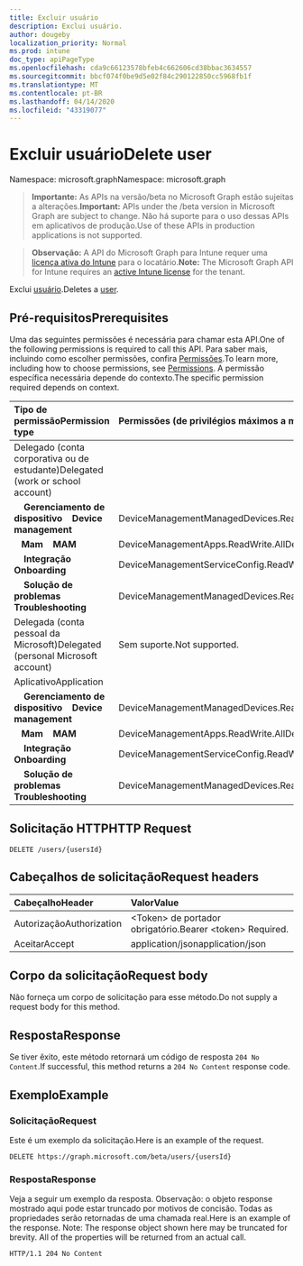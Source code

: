 ```yaml
---
title: Excluir usuário
description: Exclui usuário.
author: dougeby
localization_priority: Normal
ms.prod: intune
doc_type: apiPageType
ms.openlocfilehash: cda9c66123578bfeb4c662606cd38bbac3634557
ms.sourcegitcommit: bbcf074f0be9d5e02f84c290122850cc5968fb1f
ms.translationtype: MT
ms.contentlocale: pt-BR
ms.lasthandoff: 04/14/2020
ms.locfileid: "43319077"
---
```

# <a name="delete-user"></a><span data-ttu-id="aeb58-103">Excluir usuário</span><span class="sxs-lookup"><span data-stu-id="aeb58-103">Delete user</span></span>

<span data-ttu-id="aeb58-104">Namespace: microsoft.graph</span><span class="sxs-lookup"><span data-stu-id="aeb58-104">Namespace: microsoft.graph</span></span>

> <span data-ttu-id="aeb58-105">**Importante:** As APIs na versão/beta no Microsoft Graph estão sujeitas a alterações.</span><span class="sxs-lookup"><span data-stu-id="aeb58-105">**Important:** APIs under the /beta version in Microsoft Graph are subject to change.</span></span> <span data-ttu-id="aeb58-106">Não há suporte para o uso dessas APIs em aplicativos de produção.</span><span class="sxs-lookup"><span data-stu-id="aeb58-106">Use of these APIs in production applications is not supported.</span></span>

> <span data-ttu-id="aeb58-107">**Observação:** A API do Microsoft Graph para Intune requer uma [licença ativa do Intune](https://go.microsoft.com/fwlink/?linkid=839381) para o locatário.</span><span class="sxs-lookup"><span data-stu-id="aeb58-107">**Note:** The Microsoft Graph API for Intune requires an [active Intune license](https://go.microsoft.com/fwlink/?linkid=839381) for the tenant.</span></span>

<span data-ttu-id="aeb58-108">Exclui [usuário](../resources/intune-shared-user.md).</span><span class="sxs-lookup"><span data-stu-id="aeb58-108">Deletes a [user](../resources/intune-shared-user.md).</span></span>
## <a name="prerequisites"></a><span data-ttu-id="aeb58-109">Pré-requisitos</span><span class="sxs-lookup"><span data-stu-id="aeb58-109">Prerequisites</span></span>
<span data-ttu-id="aeb58-110">Uma das seguintes permissões é necessária para chamar esta API.</span><span class="sxs-lookup"><span data-stu-id="aeb58-110">One of the following permissions is required to call this API.</span></span> <span data-ttu-id="aeb58-111">Para saber mais, incluindo como escolher permissões, confira [Permissões](/graph/permissions-reference).</span><span class="sxs-lookup"><span data-stu-id="aeb58-111">To learn more, including how to choose permissions, see [Permissions](/graph/permissions-reference).</span></span>  <span data-ttu-id="aeb58-112">A permissão específica necessária depende do contexto.</span><span class="sxs-lookup"><span data-stu-id="aeb58-112">The specific permission required depends on context.</span></span>

|<span data-ttu-id="aeb58-113">Tipo de permissão</span><span class="sxs-lookup"><span data-stu-id="aeb58-113">Permission type</span></span>|<span data-ttu-id="aeb58-114">Permissões (de privilégios máximos a mínimos)</span><span class="sxs-lookup"><span data-stu-id="aeb58-114">Permissions (from most to least privileged)</span></span>|
|:---|:---|
|<span data-ttu-id="aeb58-115">Delegado (conta corporativa ou de estudante)</span><span class="sxs-lookup"><span data-stu-id="aeb58-115">Delegated (work or school account)</span></span>||
| <span data-ttu-id="aeb58-116">&nbsp; &nbsp; **Gerenciamento de dispositivo**</span><span class="sxs-lookup"><span data-stu-id="aeb58-116">&nbsp; &nbsp; **Device management**</span></span> | <span data-ttu-id="aeb58-117">DeviceManagementManagedDevices.ReadWrite.All</span><span class="sxs-lookup"><span data-stu-id="aeb58-117">DeviceManagementManagedDevices.ReadWrite.All</span></span>|
| <span data-ttu-id="aeb58-118">&nbsp;&nbsp; **Mam**</span><span class="sxs-lookup"><span data-stu-id="aeb58-118">&nbsp; &nbsp; **MAM**</span></span> | <span data-ttu-id="aeb58-119">DeviceManagementApps.ReadWrite.All</span><span class="sxs-lookup"><span data-stu-id="aeb58-119">DeviceManagementApps.ReadWrite.All</span></span>|
| <span data-ttu-id="aeb58-120">&nbsp; &nbsp; **Integração**</span><span class="sxs-lookup"><span data-stu-id="aeb58-120">&nbsp; &nbsp; **Onboarding**</span></span> | <span data-ttu-id="aeb58-121">DeviceManagementServiceConfig.ReadWrite.All</span><span class="sxs-lookup"><span data-stu-id="aeb58-121">DeviceManagementServiceConfig.ReadWrite.All</span></span>|
| <span data-ttu-id="aeb58-122">&nbsp; &nbsp; **Solução de problemas**</span><span class="sxs-lookup"><span data-stu-id="aeb58-122">&nbsp; &nbsp; **Troubleshooting**</span></span> | <span data-ttu-id="aeb58-123">DeviceManagementManagedDevices.ReadWrite.All</span><span class="sxs-lookup"><span data-stu-id="aeb58-123">DeviceManagementManagedDevices.ReadWrite.All</span></span>|
|<span data-ttu-id="aeb58-124">Delegada (conta pessoal da Microsoft)</span><span class="sxs-lookup"><span data-stu-id="aeb58-124">Delegated (personal Microsoft account)</span></span>|<span data-ttu-id="aeb58-125">Sem suporte.</span><span class="sxs-lookup"><span data-stu-id="aeb58-125">Not supported.</span></span>|
|<span data-ttu-id="aeb58-126">Aplicativo</span><span class="sxs-lookup"><span data-stu-id="aeb58-126">Application</span></span>||
| <span data-ttu-id="aeb58-127">&nbsp; &nbsp; **Gerenciamento de dispositivo**</span><span class="sxs-lookup"><span data-stu-id="aeb58-127">&nbsp; &nbsp; **Device management**</span></span> | <span data-ttu-id="aeb58-128">DeviceManagementManagedDevices.ReadWrite.All</span><span class="sxs-lookup"><span data-stu-id="aeb58-128">DeviceManagementManagedDevices.ReadWrite.All</span></span>|
| <span data-ttu-id="aeb58-129">&nbsp;&nbsp; **Mam**</span><span class="sxs-lookup"><span data-stu-id="aeb58-129">&nbsp; &nbsp; **MAM**</span></span> | <span data-ttu-id="aeb58-130">DeviceManagementApps.ReadWrite.All</span><span class="sxs-lookup"><span data-stu-id="aeb58-130">DeviceManagementApps.ReadWrite.All</span></span>|
| <span data-ttu-id="aeb58-131">&nbsp; &nbsp; **Integração**</span><span class="sxs-lookup"><span data-stu-id="aeb58-131">&nbsp; &nbsp; **Onboarding**</span></span> | <span data-ttu-id="aeb58-132">DeviceManagementServiceConfig.ReadWrite.All</span><span class="sxs-lookup"><span data-stu-id="aeb58-132">DeviceManagementServiceConfig.ReadWrite.All</span></span>|
| <span data-ttu-id="aeb58-133">&nbsp; &nbsp; **Solução de problemas**</span><span class="sxs-lookup"><span data-stu-id="aeb58-133">&nbsp; &nbsp; **Troubleshooting**</span></span> | <span data-ttu-id="aeb58-134">DeviceManagementManagedDevices.ReadWrite.All</span><span class="sxs-lookup"><span data-stu-id="aeb58-134">DeviceManagementManagedDevices.ReadWrite.All</span></span>|

## <a name="http-request"></a><span data-ttu-id="aeb58-135">Solicitação HTTP</span><span class="sxs-lookup"><span data-stu-id="aeb58-135">HTTP Request</span></span>

<!-- {
  "blockType": "ignored"
}
-->
``` http
DELETE /users/{usersId}
```

## <a name="request-headers"></a><span data-ttu-id="aeb58-136">Cabeçalhos de solicitação</span><span class="sxs-lookup"><span data-stu-id="aeb58-136">Request headers</span></span>

|<span data-ttu-id="aeb58-137">Cabeçalho</span><span class="sxs-lookup"><span data-stu-id="aeb58-137">Header</span></span>|<span data-ttu-id="aeb58-138">Valor</span><span class="sxs-lookup"><span data-stu-id="aeb58-138">Value</span></span>|
|:---|:---|
|<span data-ttu-id="aeb58-139">Autorização</span><span class="sxs-lookup"><span data-stu-id="aeb58-139">Authorization</span></span>|<span data-ttu-id="aeb58-140">&lt;Token&gt; de portador obrigatório.</span><span class="sxs-lookup"><span data-stu-id="aeb58-140">Bearer &lt;token&gt; Required.</span></span>|
|<span data-ttu-id="aeb58-141">Aceitar</span><span class="sxs-lookup"><span data-stu-id="aeb58-141">Accept</span></span>|<span data-ttu-id="aeb58-142">application/json</span><span class="sxs-lookup"><span data-stu-id="aeb58-142">application/json</span></span>|

## <a name="request-body"></a><span data-ttu-id="aeb58-143">Corpo da solicitação</span><span class="sxs-lookup"><span data-stu-id="aeb58-143">Request body</span></span>

<span data-ttu-id="aeb58-144">Não forneça um corpo de solicitação para esse método.</span><span class="sxs-lookup"><span data-stu-id="aeb58-144">Do not supply a request body for this method.</span></span>

## <a name="response"></a><span data-ttu-id="aeb58-145">Resposta</span><span class="sxs-lookup"><span data-stu-id="aeb58-145">Response</span></span>

<span data-ttu-id="aeb58-146">Se tiver êxito, este método retornará um código de resposta `204 No Content`.</span><span class="sxs-lookup"><span data-stu-id="aeb58-146">If successful, this method returns a `204 No Content` response code.</span></span>

## <a name="example"></a><span data-ttu-id="aeb58-147">Exemplo</span><span class="sxs-lookup"><span data-stu-id="aeb58-147">Example</span></span>

### <a name="request"></a><span data-ttu-id="aeb58-148">Solicitação</span><span class="sxs-lookup"><span data-stu-id="aeb58-148">Request</span></span>

<span data-ttu-id="aeb58-149">Este é um exemplo da solicitação.</span><span class="sxs-lookup"><span data-stu-id="aeb58-149">Here is an example of the request.</span></span>

``` http
DELETE https://graph.microsoft.com/beta/users/{usersId}
```

### <a name="response"></a><span data-ttu-id="aeb58-150">Resposta</span><span class="sxs-lookup"><span data-stu-id="aeb58-150">Response</span></span>

<span data-ttu-id="aeb58-p103">Veja a seguir um exemplo da resposta. Observação: o objeto response mostrado aqui pode estar truncado por motivos de concisão. Todas as propriedades serão retornadas de uma chamada real.</span><span class="sxs-lookup"><span data-stu-id="aeb58-p103">Here is an example of the response. Note: The response object shown here may be truncated for brevity. All of the properties will be returned from an actual call.</span></span>

``` http
HTTP/1.1 204 No Content
```









